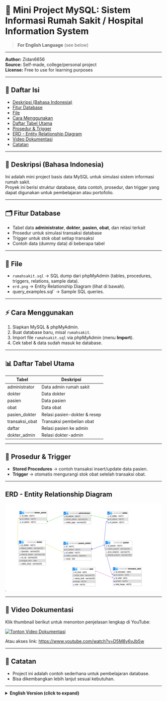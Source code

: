 # 🏥 Mini Project MySQL: Sistem Informasi Rumah Sakit / Hospital Information System

> **For English Language** (see below)
---

**Author:** Zidan6656  
**Source:** Self-made, college/personal project  
**License:** Free to use for learning purposes  

---

  
## 📖 Daftar Isi
- [Deskripsi (Bahasa Indonesia)](#-deskripsi-bahasa-indonesia)
- [Fitur Database](#-fitur-database)
- [File](#-file)
- [Cara Menggunakan](#-cara-menggunakan)
- [Daftar Tabel Utama](#-daftar-tabel-utama)
- [Prosedur & Trigger](#-prosedur--trigger)
- [ERD - Entity Relationship Diagram](#erd---entity-relationship-diagram)
- [Video Dokumentasi](#-video-dokumentasi)
- [Catatan](#-catatan)

---

## 📌 Deskripsi (Bahasa Indonesia)

Ini adalah mini project basis data MySQL untuk simulasi sistem informasi rumah sakit.  
Proyek ini berisi struktur database, data contoh, prosedur, dan trigger yang dapat digunakan untuk pembelajaran atau portofolio.

---

## 🗂 Fitur Database
- Tabel data **administrator**, **dokter**, **pasien**, **obat**, dan relasi terkait  
- Prosedur untuk simulasi transaksi database  
- Trigger untuk stok obat setiap transaksi  
- Contoh data (dummy data) di beberapa tabel  

---

## 📂 File
- `rumahsakit.sql` → SQL dump dari phpMyAdmin (tables, procedures, triggers, relations, sample data).  
- `erd.png` → Entity Relationship Diagram (lihat di bawah).  
-  query_examples.sql` → Sample SQL queries.  

---

## ⚡ Cara Menggunakan
1. Siapkan MySQL & phpMyAdmin.  
2. Buat database baru, misal `rumahsakit`.  
3. Import file `rumahsakit.sql` via phpMyAdmin (menu **Import**).  
4. Cek tabel & data sudah masuk ke database.  

---

## 📊 Daftar Tabel Utama

| Tabel            | Deskripsi                                         |
|------------------|---------------------------------------------------|
| administrator    | Data admin rumah sakit                            |
| dokter           | Data dokter                                       |
| pasien           | Data pasien                                       |
| obat             | Data obat                                         |
| pasien_dokter    | Relasi pasien-dokter & resep                      |
| transaksi_obat   | Transaksi pembelian obat                          |
| daftar           | Relasi pasien ke admin                            |
| dokter_admin     | Relasi dokter-admin                               |

---

## 🔄 Prosedur & Trigger
- **Stored Procedures** → contoh transaksi insert/update data pasien.  
- **Trigger** → otomatis mengurangi stok obat setelah transaksi obat.  

---

## ERD - Entity Relationship Diagram

![ERD Rumah Sakit](ERD.png.png)

---

## 🎥 Video Dokumentasi
Klik thumbnail berikut untuk menonton penjelasan lengkap di YouTube:

[![Tonton Video Dokumentasi](https://img.youtube.com/vi/D5M8y6vJb5w/0.jpg)](https://www.youtube.com/watch?v=D5M8y6vJb5w)

Atau akses link: https://www.youtube.com/watch?v=D5M8y6vJb5w

---

## 📝 Catatan
- Project ini adalah contoh sederhana untuk pembelajaran database.  
- Bisa dikembangkan lebih lanjut sesuai kebutuhan.  


---
<details>
<summary><b>English Version (click to expand)</b></summary>

## 📖 Table of Contents
- [Description (English)](#-Desciption-English)
- [Database Feature](#-database-feature)
- [Files](#-files)
- [How to Use](#-how-to-use)
- [Main Tables](#-main-tables)
- [Procedures & Triggers](#-procedures--trigger)
- [ERD - Entity Relationship Diagram](#erd---entity-relationship-diagram)
- [Documentation Video](#-documentation-video)
- [Notes](#-notes)

---

## 📌 Description (English)
This is a MySQL database mini project that simulates a hospital information system.
The project contains the database structure, sample data, stored procedures, and triggers that can be used for learning or as part of a portfolio.

---

## 🗂 Database Feature
- Tables for administrator, doctor, patient, medicine, and related relations  
- Stored procedures for simulating database transactions  
- Trigger to update medicine stock after each transaction  
- Example (dummy) data in several tables  

---

## 📂 Files
- `rumahsakit.sql` → SQL dump from phpMyAdmin (tables, procedures, triggers, relations, sample data).  
- `erd.png` → Entity Relationship Diagram (see below).  
-  query_examples.sql` → Sample SQL queries.  

---

## ⚡ How to Use
1. Prepare MySQL & phpMyAdmin.  
2. Create a new database, e.g., `rumahsakit`.  
3. Import files `rumahsakit.sql` via phpMyAdmin (**Import** menu).  
4. Check that the tables and data are successfully imported into the database

---

## 📊 Main Tables

| Table            | Description                                       |
|------------------|---------------------------------------------------|
| administrator    | Hospital admin data                               |
| dokter           | Doctor data                                       |
| pasien           | Patient data                                      |
| obat             | Medicine data                                     |
| pasien_dokter    | Patient-doctor link                               |  
| transaksi_obat   | Medicine transactions                             |
| daftar           | Patient registration                              | 
| dokter_admin     | Doctor-admin relation                             |

---

## 🔄 Procedures & Trigger
- **Stored Procedures** → example transactions for inserting/updating patient data.  
- **Trigger** → automatically decreases medicine stock after each transaction.  

---

## ERD - Entity Relationship Diagram

![ERD Rumah Sakit](ERD.png.png)

---

## 🎥 Documentation Video
Click the thumbnail below to watch the full explanation on YouTube::

[![Watch Documentation Video ](https://img.youtube.com/vi/D5M8y6vJb5w/0.jpg)](https://www.youtube.com/watch?v=D5M8y6vJb5w)

Or access the link: https://www.youtube.com/watch?v=D5M8y6vJb5w

---

## 📝 Notes
- This project is a simple example for database learning..  
- Can be further developed according to needs.  


---

> **Author:** Zidan6656  
> **Lisensi/License:** Free for learning
